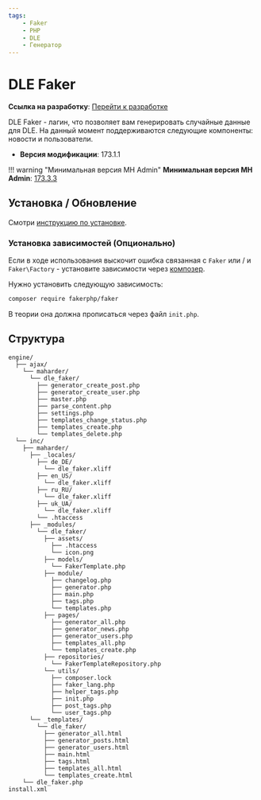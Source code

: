 ```yaml
---
tags:
    - Faker
    - PHP
    - DLE
    - Генератор
---
```

# DLE Faker

**Ссылка на разработку**: [<i class="fa-thin fa-paperclip"></i> Перейти к разработке](https://devcraft.club/downloads/dle-faker.29/)

DLE Faker - лагин, что позволяет вам генерировать случайные данные для DLE. На данный момент поддерживаются следующие компоненты: новости и пользователи.

* **Версия модификации**: <i class="fa-duotone fa-code-branch"></i> 173.1.1

!!! warning "Минимальная версия MH Admin"
    **Минимальная версия MH Admin**: [<i class="fa-duotone fa-code-branch"></i> 173.3.3](../mhadmin/install.md)

## **Установка / Обновление**

Смотри [инструкцию по установке](../install_instructions.md).

### **Установка зависимостей** (Опционально)

Если в ходе использования выскочит ошибка связанная с `Faker` или / и `Faker\Factory` - установите зависимости через [композер](../composer.md).

Нужно установить следующую зависимость:

```bash
composer require fakerphp/faker
```

В теории она должна прописаться через файл `init.php`.


## **Структура**


```
engine/
  ├── ajax/
    └── maharder/
      └── dle_faker/
        ├── generator_create_post.php
        ├── generator_create_user.php
        ├── master.php
        ├── parse_content.php
        ├── settings.php
        ├── templates_change_status.php
        ├── templates_create.php
        └── templates_delete.php
  └── inc/
    ├── maharder/
      ├── _locales/
        ├── de_DE/
          └── dle_faker.xliff
        ├── en_US/
          └── dle_faker.xliff
        ├── ru_RU/
          └── dle_faker.xliff
        ├── uk_UA/
          └── dle_faker.xliff
        └── .htaccess
      ├── _modules/
        └── dle_faker/
          ├── assets/
            ├── .htaccess
            └── icon.png
          ├── models/
            └── FakerTemplate.php
          ├── module/
            ├── changelog.php
            ├── generator.php
            ├── main.php
            ├── tags.php
            └── templates.php
          ├── pages/
            ├── generator_all.php
            ├── generator_news.php
            ├── generator_users.php
            ├── templates_all.php
            └── templates_create.php
          ├── repositories/
            └── FakerTemplateRepository.php
          └── utils/
            ├── composer.lock
            ├── faker_lang.php
            ├── helper_tags.php
            ├── init.php
            ├── post_tags.php
            └── user_tags.php
      └── _templates/
        └── dle_faker/
          ├── generator_all.html
          ├── generator_posts.html
          ├── generator_users.html
          ├── main.html
          ├── tags.html
          ├── templates_all.html
          └── templates_create.html
    └── dle_faker.php
install.xml

```